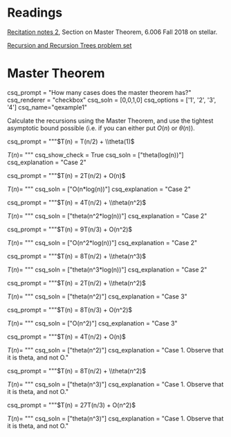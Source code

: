 # Readings 
[Recitation notes 2](https://learning-modules.mit.edu/service/materials/groups/238004/files/e32bf8b0-6f52-4813-af38-5b1664dda1eb/link?errorRedirect=%2Fmaterials%2Findex.html&download=true), Section on Master Theorem, 6.006 Fall 2018 on stellar.

[Recursion and Recursion Trees problem set](https://s092.xvm.mit.edu/IAP19/PS/PS02)

# Master Theorem

<question multiplechoice>
csq_prompt = "How many cases does the master theorem has?"
csq_renderer = "checkbox"
csq_soln = [0,0,1,0]
csq_options =  ['1',
'2',
'3',
'4']
csq_name="qexample1"
</question>

Calculate the recursions using the Master Theorem, and use the tightest asymptotic bound possible (i.e. if you can either put $O(n)$ or $\theta(n)$).

<question expression>
csq_prompt = """$T(n) = T(n/2) + \\theta(1)$

$T(n) =$ """
csq_show_check = True
csq_soln = ["theta(log(n))"]
csq_explanation = "Case 2"
</question>

<question expression>
csq_prompt = """$T(n) = 2T(n/2) + O(n)$

$T(n) =$ """
csq_soln = ["O(n*log(n))"]
csq_explanation = "Case 2"
</question>

<question expression>
csq_prompt = """$T(n) = 4T(n/2) + \\theta(n^2)$

$T(n) =$ """
csq_soln = ["theta(n^2*log(n))"]
csq_explanation = "Case 2"
</question>


<question expression>
csq_prompt = """$T(n) = 9T(n/3) + O(n^2)$

$T(n) =$ """
csq_soln = ["O(n^2*log(n))"]
csq_explanation = "Case 2"
</question>

<question expression>
csq_prompt = """$T(n) = 8T(n/2) + \\theta(n^3)$

$T(n) =$ """
csq_soln = ["theta(n^3*log(n))"]
csq_explanation = "Case 2"
</question>




<question expression>
csq_prompt = """$T(n) = 2T(n/2) + \\theta(n^2)$

$T(n) =$ """
csq_soln = ["theta(n^2)"]
csq_explanation = "Case 3"
</question>


<question expression>
csq_prompt = """$T(n) = 8T(n/3) + O(n^2)$

$T(n) =$ """
csq_soln = ["O(n^2)"]
csq_explanation = "Case 3"
</question>

<question expression>
csq_prompt = """$T(n) = 4T(n/2) + O(n)$

$T(n) =$ """
csq_soln = ["theta(n^2)"]
csq_explanation = "Case 1. Observe that it is theta, and not O."
</question>

<question expression>
csq_prompt = """$T(n) = 8T(n/2) + \\theta(n^2)$

$T(n) =$ """
csq_soln = ["theta(n^3)"]
csq_explanation = "Case 1. Observe that it is theta, and not O."
</question>


<question expression>
csq_prompt = """$T(n) = 27T(n/3) + O(n^2)$

$T(n) =$ """
csq_soln = ["theta(n^3)"]
csq_explanation = "Case 1. Observe that it is theta, and not O."
</question>
